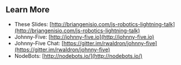 ##  Learn More

- These Slides: [http://briangenisio.com/js-robotics-lightning-talk](http://briangenisio.com/js-robotics-lightning-talk)
- Johnny-Five: [http://johnny-five.io](http://johnny-five.io)
- Johnny-Five Chat: [https://gitter.im/rwaldron/johnny-five](https://gitter.im/rwaldron/johnny-five)
- NodeBots: [http://nodebots.io/](http://nodebots.io/)
